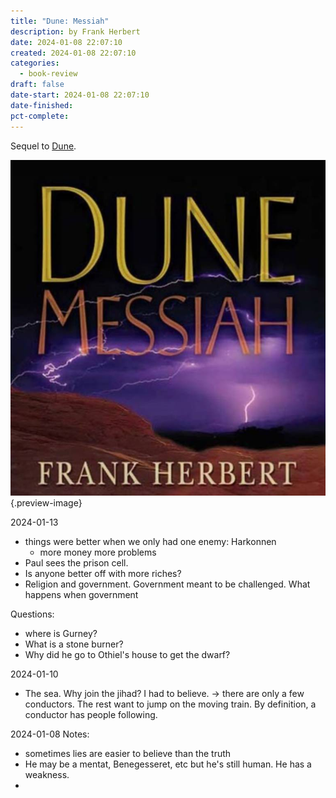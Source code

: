 ```yaml
---
title: "Dune: Messiah"
description: by Frank Herbert
date: 2024-01-08 22:07:10
created: 2024-01-08 22:07:10
categories:
  - book-review
draft: false
date-start: 2024-01-08 22:07:10
date-finished: 
pct-complete:
---
```

Sequel to [Dune](dune.md).

![Dune Messiah](../img/book-dune-messiah.jpeg){.preview-image}

2024-01-13
- things were better when we only had one enemy:  Harkonnen
	- more money more problems
- Paul sees the prison cell. 
- Is anyone better off with more riches?
- Religion and government. Government meant to be challenged. What happens when government 

Questions:
- where is Gurney?
- What is a stone burner?
- Why did he go to Othiel's house to get the dwarf?

2024-01-10

- The sea. Why join the jihad? I had to believe. → there are only a few conductors. The rest want to jump on the moving train. By definition, a conductor has people following. 

2024-01-08
Notes:
- sometimes lies are easier to believe than the truth
- He may be a mentat, Benegesseret, etc but he's still human. He has a weakness. 
- 